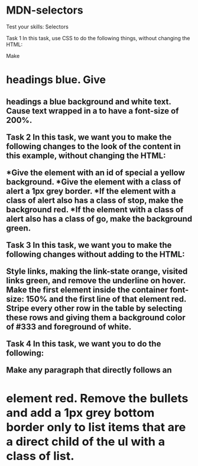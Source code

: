 # MDN-selectors
 Test your skills: Selectors

 Task 1
In this task, use CSS to do the following things, without changing the HTML:

Make <h1> headings blue.
Give <h2> headings a blue background and white text.
Cause text wrapped in a <span> to have a font-size of 200%.

Task 2
In this task, we want you to make the following changes to the look of the content in this example, without changing the HTML:

*Give the element with an id of special a yellow background.
*Give the element with a class of alert a 1px grey border.
*If the element with a class of alert also has a class of stop, make the background red.
*If the element with a class of alert also has a class of go, make the background green.

Task 3
In this task, we want you to make the following changes without adding to the HTML:

Style links, making the link-state orange, visited links green, and remove the underline on hover.
Make the first element inside the container font-size: 150% and the first line of that element red.
Stripe every other row in the table by selecting these rows and giving them a background color of #333 and foreground of white.

Task 4
In this task, we want you to do the following:

Make any paragraph that directly follows an <h2> element red.
Remove the bullets and add a 1px grey bottom border only to list items that are a direct child of the ul with a class of list.
